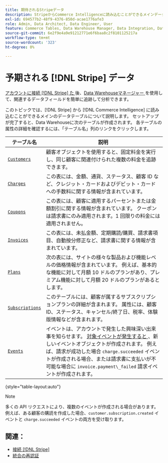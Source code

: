 ```yaml
---
title: 期待されるStripeデータ
description: StripeからCommerce Intelligenceに読み込むことができるメインデータテーブルを調べます。
exl-id: 694577b2-48f9-4376-850d-acae1776afe3
role: Admin, Data Architect, Data Engineer, User
feature: Commerce Tables, Data Warehouse Manager, Data Integration, Data Import/Export
source-git-commit: 6e2f9e4a9e91212771e6f6baa8c2f8101125217a
workflow-type: tm+mt
source-wordcount: '323'
ht-degree: 0%

---
```


# 予期される [!DNL Stripe] データ

[ アカウントに接続  [!DNL Stripe]  た ](../integrations/stripe.md) 後、[Data Warehouseマネージャー ](../../../data-analyst/data-warehouse-mgr/tour-dwm.md) を使用して、関連するデータフィールドを簡単に追跡して分析できます。

このトピックでは、[!DNL Stripe] から [!DNL Commerce Intelligence] に読み込むことができるメインのデータテーブルについて説明します。 セットアップが完了すると、Data Warehouseに次のテーブルが作成されます。 各テーブルの属性の詳細を確認するには、「テーブル名」列のリンクをクリックします。

| **テーブル名** | **説明** |
|-----|-----|
| [`Customers`](https://stripe.com/docs/sources/customers) | 顧客オブジェクトを使用すると、固定料金を実行し、同じ顧客に関連付けられた複数の料金を追跡できます。 |
| [`Charges`](https://stripe.com/docs/payments/payment-intents/migration/charges) | この表には、金額、通貨、ステータス、顧客 ID など、クレジット・カードおよびデビット・カードへの手数料に関する情報が含まれています。 |
| [`Coupons`](https://stripe.com/docs/api/coupons/object) | この表には、顧客に適用するパーセントまたは金額割引に関する情報が含まれています。 クーポンは請求書にのみ適用されます。1 回限りの料金には適用されません。 |
| [`Invoices`](https://stripe.com/docs/billing/migration/invoice-states) | この表には、未払金額、定期購読/購買、請求書項目、自動按分修正など、請求書に関する情報が含まれています。 |
| [`Plans`](https://stripe.com/docs/api/plans/object) | 次の表には、サイトの様々な製品および機能レベルの価格情報が含まれています。 例えば、基本的な機能に対して月額 10 ドルのプランがあり、プレミアム機能に対して月額 20 ドルのプランがあるとします。 |
| [`Subscriptions`](https://stripe.com/docs/api/subscriptions/object) | このテーブルには、顧客が属するサブスクリプションプランの詳細が含まれます。 属性には、顧客 ID、ステータス、キャンセル/終了日、税率、体験版情報などが含まれます。 |
| [`Events`](https://stripe.com/docs/development/dashboard/events) | イベントは、アカウントで発生した興味深い出来事を知らせます。 [ 対象イベントが発生すると ](https://stripe.com/docs/api/events/types)、新しいイベントオブジェクトが作成されます。 例えば、請求が成功した場合 `charge.succeeded` イベントが作成される場合、または請求書に支払いが不可能な場合に `invoice.payment\_failed` 請求イベントが作成されます。 |

{style="table-layout:auto"}

>[!NOTE]
>
>多くの API リクエストにより、複数のイベントが作成される場合があります。 例えば、ある顧客の購読を作成した場合、`customer.subscription.created` イベントと `charge.succeeded` イベントの両方を受け取ります。

## 関連：

* [接続  [!DNL Stripe]](../integrations/stripe.md)
* [ 統合の再認証 ](https://experienceleague.adobe.com/docs/commerce-knowledge-base/kb/how-to/mbi-reauthenticating-integrations.html?lang=ja)

